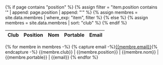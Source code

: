 {% if page contains "position" %}
{%   assign filter = "item.position contains '" | append: page.position | append: "'" %}
{%   assign membres = site.data.membres | where_exp: "item", filter %}
{% else %}
{%   assign membres = site.data.membres | sort: "club" %}
{% endif %}

<div class="datatable-begin"></div>

Club | Position | Nom | Portable | Email
---|---|---|---|---
{% for membre in membres -%}
{% capture email -%}<a href="mailto:{{membre.email}}">{{membre.email}}</a>{% endcapture -%}
{{membre.club}} | {{membre.position}} | {{membre.nom}} | {{membre.portable}} | {{email}}
{% endfor %}

<div class="datatable-end"></div>